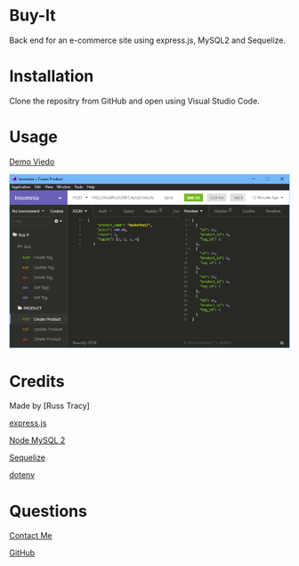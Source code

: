 # Buy-It
Back end for an e-commerce site using express.js, MySQL2 and Sequelize.

# Installation

Clone the repositry from GitHub and open using Visual Studio Code.

# Usage 
[Demo Viedo](https://drive.google.com/file/d/18qaSySSHiiC3gGtLPi46Kcv5FJ43JTvr/view?usp=sharing)

![alt text](./assets/images/ScreenShot.jpg)

# Credits

Made by [Russ Tracy]

[express.js](https://www.npmjs.com/package/express)

[Node MySQL 2](https://www.npmjs.com/package/mysql2)

[Sequelize](https://www.npmjs.com/package/sequelize)

[dotenv](https://www.npmjs.com/package/dotenv)

# Questions

[Contact Me](russ_tracy@comcast.net)

[GitHub](https://github.com/russtracy)
